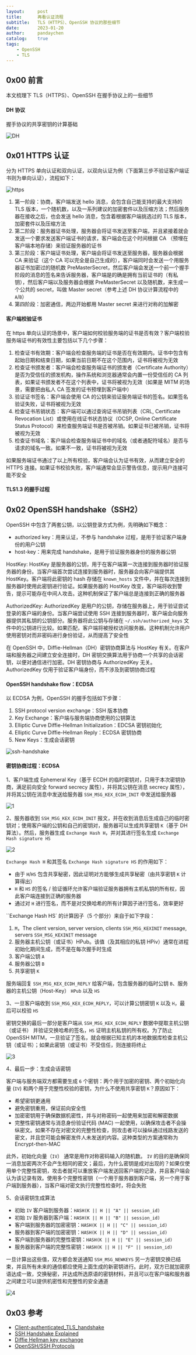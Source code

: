 ```yaml
---
layout:     post
title:      再看认证流程
subtitle:   TLS（HTTPS）、OpenSSH 协议的那些细节
date:       2023-01-20
author:     pandaychen
catalog:    true
tags:
    - OpenSSH
    - TLS
---
```



##  0x00    前言
本文梳理下 TLS（HTTPS）、OpenSSH 在握手协议上的一些细节

####  DH 协议
握手协议的共享密钥的计算基础

![DH](https://raw.githubusercontent.com/pandaychen/pandaychen.github.io/master/blog_img/protocol/DiffieHellman.png)

##  0x01    HTTPS 认证
分为 HTTPS 单向认证和双向认证，以双向认证为例（下面第三步不验证客户端证书则为单向认证），流程如下：

![https](https://raw.githubusercontent.com/pandaychen/pandaychen.github.io/master/blog_img/protocol/Ssl_handshake_with_two_way_authentication_with_certificates.png)

1.  第一阶段：协商，客户端发送 hello 消息，会包含自己能支持的最大支持的 TLS 版本，一个随机数，以及一系列建议的加密套件以及压缩方法；然后服务器在接收之后，也会发送 hello 消息，包含着根据客户端挑选过的 TLS 版本，加密套件以及压缩方法
2.  第二阶段：服务器证书处理，服务器会将证书发送至客户端，并且紧接着就会发送一个要求发送客户端证书的请求，客户端会在这个时间根据 CA （预埋在客户端本地存储）来验证服务器的证书
3.  第三阶段：客户端证书处理，客户端会将证书发送至服务器，服务器会根据 CA 来验证（这个 CA 可以完全是自己生成的），客户端同时会发送一个用服务器证书加密过的随机数 PreMasterSecret，然后客户端会发送一个前一个握手阶段的消息的签名来告诉服务器，客户端是的确是拥有当前证书的（有私钥），然后客户端以及服务器会根据 PreMasterSecret 以及随机数，来生成一个公共的 secret，叫做 Master secret（参考上述 DH 协议计算流程中的 `A`/`B`）
4.  第四阶段：加密通信，两边开始都用 Master secret 来进行对称的加解密

####    客户端校验证书
在 https 单向认证的场景中，客户端如何校验服务端的证书是否有效？客户端校验服务端证书的有效性主要包括以下几个步骤：

1.  检查证书有效期：客户端会检查服务端的证书是否在有效期内。证书中包含有起始日期和结束日期，如果当前日期不在这个范围内，证书将被视为无效
2.  检查证书颁发者：客户端会检查服务端证书的颁发者（Certificate Authority）是否为受信任的颁发机构，操作系统和浏览器通常会内置一份受信任的 CA 列表，如果证书颁发者不在这个列表中，证书将被视为无效（如果是 MITM 的场景，需要把由私人 CA 签发的证书预埋到客户端中）
3.  验证证书签名：客户端会使用 CA 的公钥来验证服务端证书的签名。如果签名验证失败，证书将被视为无效
4.  检查证书吊销状态：客户端可以通过查询证书吊销列表（CRL, Certificate Revocation List）或使用在线证书状态协议（OCSP, Online Certificate Status Protocol）来检查服务端证书是否被吊销。如果证书已被吊销，证书将被视为无效
5.  检查证书域名：客户端会检查服务端证书中的域名（或者通配符域名）是否与请求的域名一致。如果不一致，证书将被视为无效

如果服务端证书通过了以上所有校验，客户端会认为证书有效，从而建立安全的 HTTPS 连接。如果证书校验失败，客户端通常会显示警告信息，提示用户连接可能不安全

####    TLS1.3 的握手过程


##  0x02    OpenSSH handshake（SSH2）
OpenSSH 中包含了两套公钥，以公钥登录方式为例，先明确如下概念：
-   authorized key：用来认证，不参与 handshake 过程，是用于验证客户端身份的用户公钥
-   host-key：用来完成 handshake，是用于验证服务器身份的服务器公钥

HostKey: HostKey 是服务器的公钥，用于在客户端第一次连接到服务器时验证服务器的身份。当客户端首次尝试连接到服务器时，服务器会向客户端提供其 HostKey。客户端将此密钥的 hash 存储在 `known_hosts` 文件中，并在每次连接到服务器时使用此密钥进行验证。如果服务器的 HostKey 改变，客户端将收到警告，提示可能存在中间人攻击。这种机制保证了客户端总是连接到正确的服务器

AuthorizedKey: AuthorizedKey 是用户的公钥，存储在服务器上，用于验证尝试登录的客户端的身份。当客户端尝试使用 SSH 连接到服务器时，客户端会向服务器提供其私钥的公钥部分。服务器将此公钥与存储在 `~/.ssh/authorized_keys` 文件中的公钥进行比较。如果匹配，客户端将被授权访问服务器。这种机制允许用户使用密钥对而非密码进行身份验证，从而提高了安全性

在 OpenSSH 中，Diffie-Hellman（DH）密钥协商算法与 HostKey 有关。在客户端和服务器之间建立安全连接时，DH 密钥交换算法用于协商一个共享的会话密钥，以便对通信进行加密。DH 密钥协商与 AuthorizedKey 无关。AuthorizedKey 仅用于验证客户端身份，而不涉及到密钥协商过程


####    OpenSSH handshake flow：ECDSA
以 ECDSA 为例，OpenSSH 的握手包括如下步骤：
1.  SSH protocol version exchange：SSH 版本协商
2.  Key Exchange：客户端与服务端协商使用的公钥算法
3.  Elliptic Curve Diffie-Hellman Initialization：EDCSA 密钥初始化
4.  Elliptic Curve Diffie-Hellman Reply：ECDSA 密钥协商
5.  New Keys：生成会话密钥


![ssh-handshake](https://raw.githubusercontent.com/pandaychen/pandaychen.github.io/master/blog_img/openssh/excellent-ssh-handshake-flow.png)

####    密钥协商过程：ECDSA
1、客户端生成 Ephemeral Key（基于 ECDH 的临时密钥对，只用于本次密钥协商，满足前向安全 forward secrecy 属性），并将其公钥在消息 secrecy 属性），并将其公钥在消息中发送给服务器 `SSH_MSG_KEX_ECDH_INIT` 中发送给服务器

![1](https://raw.githubusercontent.com/pandaychen/pandaychen.github.io/master/blog_img/openssh/handshake/phase-1.png)

2、服务器收到 `SSH_MSG_KEX_ECDH_INIT` 报文，并在收到消息后生成自己的临时密钥对；使用客户端的公钥和自己的密钥对，服务器可以生成共享密钥 `K`（基于 DH 算法）。然后，服务器生成 `Exchange Hash H`，并对其进行签名生成 `Exchange Hash signature HS`

![2](https://raw.githubusercontent.com/pandaychen/pandaychen.github.io/master/blog_img/openssh/handshake/SSH-Handshake-Figure2.jpg)

`Exchange Hash H` 和其签名 `Exchange Hash signature HS` 的作用如下：
-   由于 `H`/`HS` 包含共享秘密，因此证明对方能够生成共享秘密（由共享密钥 `K` 计算得出）
-   `H` 和 `HS` 的签名 / 验证循环允许客户端验证服务器拥有主机私钥的所有权，因此客户端连接到正确的服务器
-   通过对 `H` 进行签名，而不是对交换哈希的所有计算因子进行签名，效率更好

``Exchange Hash HS` 的计算因子（5 个部分）来自于如下字段：
1.  `M`，The client version, server version, clients `SSH_MSG_KEXINIT` message, servers `SSH_MSG_KEXINIT` message
2.  服务器主机公钥（或证书）HPub。该值（及其相应的私钥 HPiv）通常在进程初始化期间生成，而不是在每次握手时生成
3.  客户端公钥 `A`
4.  服务器公钥 `B`
5.  共享密钥 `K`

服务端回复 `SSH_MSG_KEX_ECDH_REPLY` 给客户端，包含服务器的临时公钥 `B`、服务器的主机公钥（Host-Key） `HPub` 以及 `HS`

3、一旦客户端收到 `SSH_MSG_KEX_ECDH_REPLY`，可以计算公钥密钥 `K` 以及 `H`，最后可以校验 `HS`

密钥交换的最后一部分是客户端从 `SSH_MSG_KEX_ECDH_REPLY` 数据中提取主机公钥（或证书） 并验证交换哈希的签名，`HS` 证明主机私钥的所有权。为了防止 OpenSSH MITM，一旦验证了签名，就会根据已知主机的本地数据库检查主机公钥（或证书）；如果此密钥（或证书）不受信任，则连接将终止

![3](https://raw.githubusercontent.com/pandaychen/pandaychen.github.io/master/blog_img/openssh/handshake/SSH-Handshake-Figure3.jpg)

4、最后一步：生成会话密钥

客户端与服务端双方都需要生成 `6` 个密钥：两个用于加密的密钥、两个初始化向量 (`IV`) 和两个用于完整性校验的密钥，为什么不使用共享密钥 `K`？原因如下：
-   希望密钥更通用
-   避免密钥重用，保证前向安全性
-   加密密钥用于确保数据机密性，并与对称密码一起使用来加密和解密数据
-   完整性密钥通常与消息身份验证代码 (MAC) 一起使用，以确保攻击者不会操纵密文。如果不存在对密文的完整性检查，则攻击者可以操纵通过线路发送的密文，并且您可能会解密发件人未发送的内容。这种类型的方案通常称为 Encrypt-then-MAC

此外，初始化向量（`IV`） 通常是用作对称密码输入的随机数。 `IV` 的目的是确保同一消息加密两次不会产生相同的密文；最后，为什么密钥是成对出现的？如果仅使用单个完整性密钥，攻击者就可以重放客户端发送回客户端的记录，并且客户端会认为该记录有效。使用多个完整性密钥（一个用于服务器到客户端，另一个用于客户端到服务器），当客户端对密文执行完整性检查时，将会失败


5、会话密钥生成算法

-   初始 `IV` 客户端到服务器：`HASH(K || H || "A" || session_id)`
-   初始 `IV` 服务器到客户端：`HASH(K || H || "B" || session_id)`
-   客户端到服务器的加密密钥：`HASH(K || H || "C" || session_id)`
-   服务器到客户端的加密密钥：`HASH(K || H || "D" || session_id)`
-   客户端到服务器的完整性密钥：`HASH(K || H || "E" || session_id)`
-   服务器到客户端的完整性密钥：`HASH(K || H || "F" || session_id)`

一旦计算出这些值，双方都会发送通知 `SSH_MSG_NEWKEYS` 另一方密钥交换已结束，并且所有未来的通信都应使用上面生成的新密钥进行。此时，双方已就加密原语达成一致，交换秘密，并达成所选原语的密钥材料，并且可以在客户端和服务器之间建立可以提供机密性和完整性的安全通道


![4](https://raw.githubusercontent.com/pandaychen/pandaychen.github.io/master/blog_img/openssh/handshake/SSH-Handshake-Figure4.jpg)

##  0x03    参考
-   [Client-authenticated_TLS_handshake](https://en.wikipedia.org/wiki/Transport_Layer_Security#Client-authenticated_TLS_handshake)
-   [SSH Handshake Explained](https://goteleport.com/blog/ssh-handshake-explained/)
-   [Diffie Hellman key exchange](https://en.wikipedia.org/wiki/Diffie%E2%80%93Hellman_key_exchange)
-   [OpenSSH/SSH Protocols](https://en.wikibooks.org/wiki/OpenSSH/SSH_Protocols)